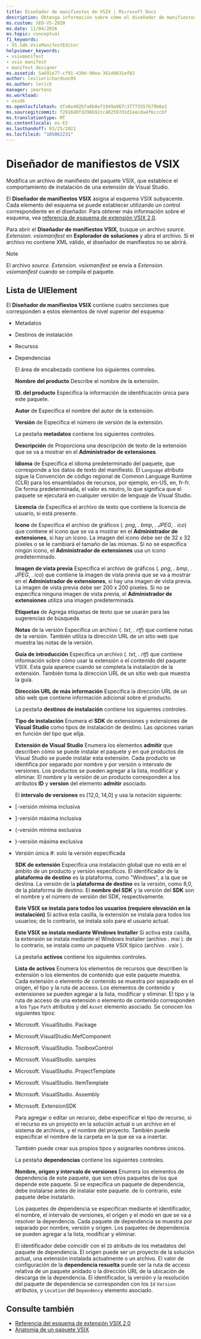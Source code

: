 ```yaml
---
title: Diseñador de manifiestos de VSIX | Microsoft Docs
description: Obtenga información sobre cómo el diseñador de manifiestos VSIX modifica un archivo de manifiesto del paquete VSIX, que establece el comportamiento de instalación de una extensión de Visual Studio.
ms.custom: SEO-VS-2020
ms.date: 11/04/2016
ms.topic: conceptual
f1_keywords:
- VS.Sdk.VsixManifestEditor
helpviewer_keywords:
- vsixmanifest
- vsix manifest
- manifest designer
ms.assetid: 5a691e77-cf91-430d-90ea-361d9031ef83
author: leslierichardson95
ms.author: lerich
manager: jmartens
ms.workload:
- vssdk
ms.openlocfilehash: dfa6e402bfa6b0ef1949a967c37773557b79b0a3
ms.sourcegitcommit: f2916d8fd296b92cc402597d1d1eecda4f6cccbf
ms.translationtype: MT
ms.contentlocale: es-ES
ms.lasthandoff: 03/25/2021
ms.locfileid: "105062231"
---
```

# <a name="vsix-manifest-designer"></a>Diseñador de manifiestos de VSIX
Modifica un archivo de manifiesto del paquete VSIX, que establece el comportamiento de instalación de una extensión de Visual Studio.

 El **Diseñador de manifiestos VSIX** asigna al esquema VSIX subyacente. Cada elemento del esquema se puede establecer utilizando un control correspondiente en el diseñador. Para obtener más información sobre el esquema, vea [referencia de esquema de extensión VSIX 2,0](../extensibility/vsix-extension-schema-2-0-reference.md).

 Para abrir el **Diseñador de manifiestos VSIX**, busque un archivo *source. Extension. vsixmanifest* en **Explorador de soluciones** y abra el archivo. Si el archivo no contiene XML válido, el diseñador de manifiestos no se abrirá.

> [!NOTE]
> El archivo *source. Extension. vsixmanifest* se envía a *Extension. vsixmanifest* cuando se compila el paquete.

## <a name="uielement-list"></a>Lista de UIElement
 El **Diseñador de manifiestos VSIX** contiene cuatro secciones que corresponden a estos elementos de nivel superior del esquema:

- Metadatos

- Destinos de instalación

- Recursos

- Dependencias

  El área de encabezado contiene los siguientes controles.

  **Nombre del producto** Describe el nombre de la extensión.

  **ID. del producto** Especifica la información de identificación única para este paquete.

  **Autor** de Especifica el nombre del autor de la extensión.

  **Versión** de Especifica el número de versión de la extensión.

  La pestaña **metadatos** contiene los siguientes controles.

  **Descripción** de Proporciona una descripción de texto de la extensión que se va a mostrar en el **Administrador de extensiones**.

  **Idioma** de Especifica el idioma predeterminado del paquete, que corresponde a los datos de texto del manifiesto. El `Language` atributo sigue la Convención de código regional de Common Language Runtime (CLR) para los ensamblados de recursos, por ejemplo, en-US, en, fr-fr. De forma predeterminada, el valor es neutro, lo que significa que el paquete se ejecutará en cualquier versión de lenguaje de Visual Studio.

  **Licencia** de Especifica el archivo de texto que contiene la licencia de usuario, si está presente.

  **Icono** de Especifica el archivo de gráficos (*. png*, *. bmp*, *. JPEG*, *. ico*) que contiene el icono que se va a mostrar en el **Administrador de extensiones**, si hay un icono. La imagen del icono debe ser de 32 x 32 píxeles o se le cambiará el tamaño de las mismas. Si no se especifica ningún icono, el **Administrador de extensiones** usa un icono predeterminado.

  **Imagen de vista previa** Especifica el archivo de gráficos (*. png*, *. bmp*, *. JPEG*, *. ico*) que contiene la imagen de vista previa que se va a mostrar en el **Administrador de extensiones**, si hay una imagen de vista previa. La imagen de vista previa debe ser 200 x 200 píxeles. Si no se especifica ninguna imagen de vista previa, el **Administrador de extensiones** utiliza una imagen predeterminada.

  **Etiquetas** de Agrega etiquetas de texto que se usarán para las sugerencias de búsqueda.

  **Notas** de la versión Especifica un archivo (*. txt*, *. rtf*) que contiene notas de la versión. También utiliza la dirección URL de un sitio web que muestra las notas de la versión.

  **Guía de introducción** Especifica un archivo (*. txt*, *. rtf*) que contiene información sobre cómo usar la extensión o el contenido del paquete VSIX. Esta guía aparece cuando se completa la instalación de la extensión. También toma la dirección URL de un sitio web que muestra la guía.

  **Dirección URL de más información** Especifica la dirección URL de un sitio web que contiene información adicional sobre el producto.

  La pestaña **destinos de instalación** contiene los siguientes controles.

  **Tipo de instalación** Enumera el **SDK** de extensiones y extensiones de **Visual Studio** como tipos de instalación de destino. Las opciones varían en función del tipo que elija.

  **Extensión de Visual Studio** Enumera los elementos **admitir** que describen cómo se puede instalar el paquete y en qué productos de Visual Studio se puede instalar esta extensión. Cada producto se identifica por separado por nombre y por versión o intervalo de versiones. Los productos se pueden agregar a la lista, modificar y eliminar. El nombre y la versión de un producto corresponden a los atributos **ID** y **version** del elemento **admitir** asociado.

  El **intervalo de versiones** es [12,0, 14,0] y usa la notación siguiente:

- [-versión mínima inclusiva

- ]-versión máxima inclusiva

- (-versión mínima exclusiva

- )-versión máxima exclusiva

- Versión única #: solo la versión especificada

  **SDK de extensión** Especifica una instalación global que no está en el ámbito de un producto y versión específicos. El identificador de la **plataforma de destino** es la plataforma, como "Windows", a la que se destina. La versión de la **plataforma de destino** es la versión, como 8,0, de la plataforma de destino. El **nombre del SDK** y la versión del **SDK** son el nombre y el número de versión del SDK, respectivamente.

  **Este VSIX se instala para todos los usuarios (requiere elevación en la instalación)** Si activa esta casilla, la extensión se instala para todos los usuarios; de lo contrario, se instala solo para el usuario actual.

  **Este VSIX se instala mediante Windows Installer** Si activa esta casilla, la extensión se instala mediante el Windows Installer (archivo *. msi* ). de lo contrario, se instala como un paquete VSIX típico (archivo *. vsix* ).

  La pestaña **activos** contiene los siguientes controles.

  **Lista de activos** Enumera los elementos de recursos que describen la extensión o los elementos de contenido que este paquete muestra. Cada extensión o elemento de contenido se muestra por separado en el origen, el tipo y la ruta de acceso. Los elementos de contenido y extensiones se pueden agregar a la lista, modificar y eliminar. El tipo y la ruta de acceso de una extensión o elemento de contenido corresponden a los `Type` `Path` atributos y del `Asset` elemento asociado. Se conocen los siguientes tipos:

- Microsoft. VisualStudio. Package

- Microsoft.VisualStudio.MefComponent

- Microsoft. VisualStudio. ToolboxControl

- Microsoft. VisualStudio. samples

- Microsoft. VisualStudio. ProjectTemplate

- Microsoft. VisualStudio. ItemTemplate

- Microsoft. VisualStudio. Assembly

- Microsoft. ExtensionSDK

  Para agregar o editar un recurso, debe especificar el tipo de recurso, si el recurso es un proyecto en la solución actual o un archivo en el sistema de archivos, y el nombre del proyecto. También puede especificar el nombre de la carpeta en la que se va a insertar.

  También puede crear sus propios tipos y asignarles nombres únicos.

  La pestaña **dependencias** contiene los siguientes controles.

  **Nombre, origen y intervalo de versiones** Enumera los elementos de dependencia de este paquete, que son otros paquetes de los que depende este paquete. Si se especifica un paquete de dependencia, debe instalarse antes de instalar este paquete. de lo contrario, este paquete debe instalarlo.

  Los paquetes de dependencia se especifican mediante el identificador, el nombre, el intervalo de versiones, el origen y el modo en que se va a resolver la dependencia. Cada paquete de dependencia se muestra por separado por nombre, versión y origen. Los paquetes de dependencia se pueden agregar a la lista, modificar y eliminar.

  El identificador debe coincidir con el `ID` atributo de los metadatos del paquete de dependencia. El origen puede ser un proyecto de la solución actual, una extensión instalada actualmente o un archivo. El valor de configuración de la **dependencia resuelta** puede ser la ruta de acceso relativa de un paquete anidado o la dirección URL de la ubicación de descarga de la dependencia. El identificador, la versión y la resolución del paquete de dependencia se corresponden con los `Id` `Version` atributos, y `Location` del `Dependency` elemento asociado.

## <a name="see-also"></a>Consulte también
- [Referencia del esquema de extensión VSIX 2,0](../extensibility/vsix-extension-schema-2-0-reference.md)
- [Anatomía de un paquete VSIX](../extensibility/anatomy-of-a-vsix-package.md)
